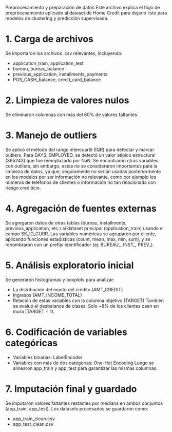 Preprocesamiento y preparación de datos
Este archivo explica el flujo de preprocesamiento aplicado al dataset de Home Credit para dejarlo listo para modelos de clustering y predicción supervisada.
# 1. Carga de archivos
Se importaron los archivos .csv relevantes, incluyendo:
- application_train, application_test
- bureau, bureau_balance
- previous_application, installments_payments
- POS_CASH_balance, credit_card_balance

# 2. Limpieza de valores nulos
Se eliminaron columnas con más del 60% de valores faltantes.

# 3. Manejo de outliers
Se aplicó el método del rango intercuartil (IQR) para detectar y marcar outliers.
Para DAYS_EMPLOYED, se detectó un valor atípico estructural (365243) que fue reemplazado por NaN. Se encontraron otras variables con outliers, sin embargo, estas no se consideraron importantes para la limpieza de datos, ya que, seguramente no serían usadas posteriormente en los modelos por ser información no relevante, como por ejemplo los números de teléfonos de clientes o información no tan relacionada con riesgo crediticio.

# 4. Agregación de fuentes externas
Se agregaron datos de otras tablas (bureau, installments, previous_application, etc.) al dataset principal (application_train) usando el campo SK_ID_CURR.
Las variables numéricas se agruparon por cliente, aplicando funciones estadísticas (count, mean, max, min, sum), y se renombraron con un prefijo identificador (ej. BUREAU_, INST_, PREV_).

# 5. Análisis exploratorio inicial

Se generaron histogramas y boxplots para analizar:
- La distribución del monto del crédito (AMT_CREDIT)
- Ingresos (AMT_INCOME_TOTAL)
- Relación de estas variables con la columna objetivo (TARGET)
También se evaluó el desbalance de clases:
Solo ~8% de los clientes caen en mora (TARGET = 1).

# 6. Codificación de variables categóricas
- Variables binarias: LabelEncoder
- Variables con más de dos categorías: One-Hot Encoding
Luego se alinearon app_train y app_test para garantizar las mismas columnas.

# 7. Imputación final y guardado
Se imputaron valores faltantes restantes por mediana en ambos conjuntos (app_train, app_test).
Los datasets procesados se guardaron como:
- app_train_clean.csv
- app_test_clean.csv
